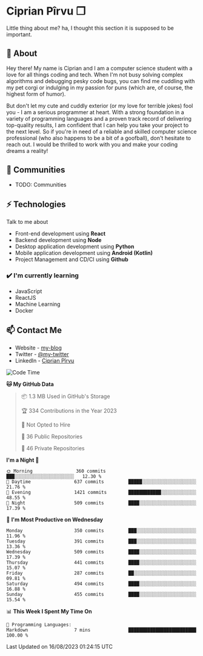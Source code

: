 # Ciprian Pîrvu ❐

Little thing about me? ha, I thought this section it is supposed to be important.

## 🧐 About

Hey there! My name is Ciprian and I am a computer science student with a love for all things coding and tech. When I'm not busy solving complex algorithms and debugging pesky code bugs, you can find me cuddling with my pet corgi or indulging in my passion for puns (which are, of course, the highest form of humor).

But don't let my cute and cuddly exterior (or my love for terrible jokes) fool you - I am a serious programmer at heart. With a strong foundation in a variety of programming languages and a proven track record of delivering top-quality results, I am confident that I can help you take your project to the next level. So if you're in need of a reliable and skilled computer science professional (who also happens to be a bit of a goofball), don't hesitate to reach out. I would be thrilled to work with you and make your coding dreams a reality!

## 👯 Communities

-   TODO: Communities

## ⚡ Technologies

Talk to me about

-   Front-end development using **React**
-   Backend development using **Node**
-   Desktop application development using **Python**
-   Mobile application development using **Android (Kotlin)**
-   Project Management and CD/CI using **Github**

### ✔️ I'm currently learning

-   JavaScript
-   ReactJS
-   Machine Learning
-   Docker

## 📫 Contact Me

-   Website - [my-blog]()
-   Twitter - [@my-twitter]()
-   LinkedIn - [Ciprian Pîrvu](https://www.linkedin.com/in/p%C3%AErvu-ciprian-cristian-4415991b1/)

<!--START_SECTION:waka-->
![Code Time](http://img.shields.io/badge/Code%20Time-1%2C786%20hrs%2032%20mins-blue)

**🐱 My GitHub Data** 

> 📦 1.3 MB Used in GitHub's Storage 
 > 
> 🏆 334 Contributions in the Year 2023
 > 
> 🚫 Not Opted to Hire
 > 
> 📜 36 Public Repositories 
 > 
> 🔑 46 Private Repositories 
 > 
**I'm a Night 🦉** 

```text
🌞 Morning                360 commits         ███░░░░░░░░░░░░░░░░░░░░░░   12.30 % 
🌆 Daytime                637 commits         █████░░░░░░░░░░░░░░░░░░░░   21.76 % 
🌃 Evening                1421 commits        ████████████░░░░░░░░░░░░░   48.55 % 
🌙 Night                  509 commits         ████░░░░░░░░░░░░░░░░░░░░░   17.39 % 
```
📅 **I'm Most Productive on Wednesday** 

```text
Monday                   350 commits         ███░░░░░░░░░░░░░░░░░░░░░░   11.96 % 
Tuesday                  391 commits         ███░░░░░░░░░░░░░░░░░░░░░░   13.36 % 
Wednesday                509 commits         ████░░░░░░░░░░░░░░░░░░░░░   17.39 % 
Thursday                 441 commits         ████░░░░░░░░░░░░░░░░░░░░░   15.07 % 
Friday                   287 commits         ██░░░░░░░░░░░░░░░░░░░░░░░   09.81 % 
Saturday                 494 commits         ████░░░░░░░░░░░░░░░░░░░░░   16.88 % 
Sunday                   455 commits         ████░░░░░░░░░░░░░░░░░░░░░   15.54 % 
```


📊 **This Week I Spent My Time On** 

```text
💬 Programming Languages: 
Markdown                 7 mins              █████████████████████████   100.00 % 
```


 Last Updated on 16/08/2023 01:24:15 UTC
<!--END_SECTION:waka-->
